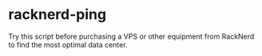 # racknerd-ping
Try this script before purchasing a VPS or other equipment from RackNerd to find the most optimal data center.
